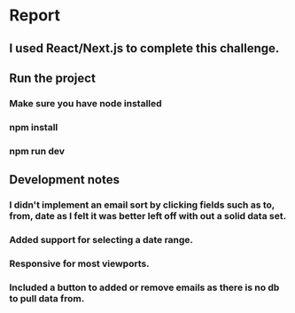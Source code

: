 # Report

## I used React/Next.js to complete this challenge.
## Run the project
### Make sure you have node installed
### npm install
### npm run dev

## Development notes
### I didn't implement an email sort by clicking fields such as to, from, date as I felt it was better left off with out a solid data set.
### Added support for selecting a date range.
### Responsive for most viewports.
### Included a button to added or remove emails as there is no db to pull data from.
